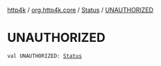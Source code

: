 [http4k](../../index.md) / [org.http4k.core](../index.md) / [Status](index.md) / [UNAUTHORIZED](./-u-n-a-u-t-h-o-r-i-z-e-d.md)

# UNAUTHORIZED

`val UNAUTHORIZED: `[`Status`](index.md)